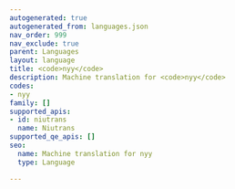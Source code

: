 ```yaml
---
autogenerated: true
autogenerated_from: languages.json
nav_order: 999
nav_exclude: true
parent: Languages
layout: language
title: <code>nyy</code>
description: Machine translation for <code>nyy</code>
codes:
- nyy
family: []
supported_apis:
- id: niutrans
  name: Niutrans
supported_qe_apis: []
seo:
  name: Machine translation for nyy
  type: Language

---
```


